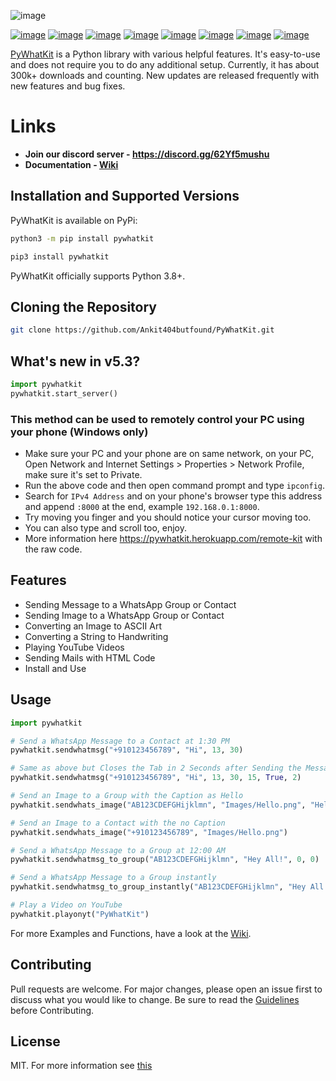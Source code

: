 ![image](https://media.discordapp.net/attachments/842794167134453820/882227960613048350/unknown.png?width=1440&height=420)

[![image](https://flat.badgen.net/github/stars/Ankit404butfound/Pywhatkit)](https://github.com/Ankit404butfound/PyWhatKit/stargazers)
[![image](https://flat.badgen.net/github/forks/Ankit404butfound/Pywhatkit)](https://github.com/Ankit404butfound/PyWhatKit/network/members)
[![image](https://flat.badgen.net/github/open-issues/Ankit404butfound/Pywhatkit)](https://github.com/Ankit404butfound/PyWhatKit/issues)
[![image](https://flat.badgen.net/github/open-prs/Ankit404butfound/Pywhatkit)](https://github.com/Ankit404butfound/PyWhatKit/pulls)
[![image](https://flat.badgen.net/github/commits/Ankit404butfound/Pywhatkit)](https://github.com/Ankit404butfound/PyWhatKit/commits/master)
[![image](https://flat.badgen.net/github/license/Ankit404butfound/Pywhatkit)](https://github.com/Ankit404butfound/PyWhatKit/LICENCE)
[![image](https://flat.badgen.net/github/contributors/Ankit404butfound/Pywhatkit)](https://github.com/Ankit404butfound/PyWhatKit/graphs/contributors)
[![image](https://flat.badgen.net/github/release/Ankit404butfound/Pywhatkit)](https://github.com/Ankit404butfound/PyWhatKit/releases)
<!-- ![logo](https://github.com/Ankit404butfound/PyWhatKit/raw/master/Images/logo.png?raw=true) -->

[PyWhatKit](https://pypi.org/project/pywhatkit/) is a Python library with various helpful features. It's easy-to-use and does not require you to do any additional setup. Currently, it has about 300k+ downloads and counting. New updates are released frequently with new features and bug fixes.

# Links

- **Join our discord server - https://discord.gg/62Yf5mushu**
- **Documentation - [Wiki](https://github.com/Ankit404butfound/PyWhatKit/wiki)**

## Installation and Supported Versions

PyWhatKit is available on PyPi:

```bash
python3 -m pip install pywhatkit
```

```bash
pip3 install pywhatkit
```

PyWhatKit officially supports Python 3.8+.

## Cloning the Repository

```bash
git clone https://github.com/Ankit404butfound/PyWhatKit.git
```
## What's new in v5.3?
```py
import pywhatkit
pywhatkit.start_server()
```
### This method can be used to remotely control your PC using your phone (Windows only)
- Make sure your PC and your phone are on same network, on your PC, Open Network and Internet Settings > Properties > Network Profile, make sure it's set to Private.
- Run the above code and then open command prompt and type `ipconfig`.
- Search for `IPv4 Address` and on your phone's browser type this address and append `:8000` at the end, example `192.168.0.1:8000`.
- Try moving you finger and you should notice your cursor moving too.
- You can also type and scroll too, enjoy.
- More information here https://pywhatkit.herokuapp.com/remote-kit with the raw code.

## Features

- Sending Message to a WhatsApp Group or Contact
- Sending Image to a WhatsApp Group or Contact
- Converting an Image to ASCII Art
- Converting a String to Handwriting
- Playing YouTube Videos
- Sending Mails with HTML Code
- Install and Use

## Usage

```py
import pywhatkit

# Send a WhatsApp Message to a Contact at 1:30 PM
pywhatkit.sendwhatmsg("+910123456789", "Hi", 13, 30)

# Same as above but Closes the Tab in 2 Seconds after Sending the Message
pywhatkit.sendwhatmsg("+910123456789", "Hi", 13, 30, 15, True, 2)

# Send an Image to a Group with the Caption as Hello
pywhatkit.sendwhats_image("AB123CDEFGHijklmn", "Images/Hello.png", "Hello")

# Send an Image to a Contact with the no Caption
pywhatkit.sendwhats_image("+910123456789", "Images/Hello.png")

# Send a WhatsApp Message to a Group at 12:00 AM
pywhatkit.sendwhatmsg_to_group("AB123CDEFGHijklmn", "Hey All!", 0, 0)

# Send a WhatsApp Message to a Group instantly
pywhatkit.sendwhatmsg_to_group_instantly("AB123CDEFGHijklmn", "Hey All!")

# Play a Video on YouTube
pywhatkit.playonyt("PyWhatKit")
```

For more Examples and Functions, have a look at the [Wiki](https://github.com/Ankit404butfound/PyWhatKit/wiki).

## Contributing

Pull requests are welcome. For major changes, please open an issue first to discuss what you would like to change.
Be sure to read the [Guidelines](https://github.com/Ankit404butfound/PyWhatKit/blob/master/CONTRIBUTING.md) before Contributing.

## License

MIT.
For more information see [this](https://github.com/Ankit404butfound/PyWhatKit/blob/master/LICENSE)
